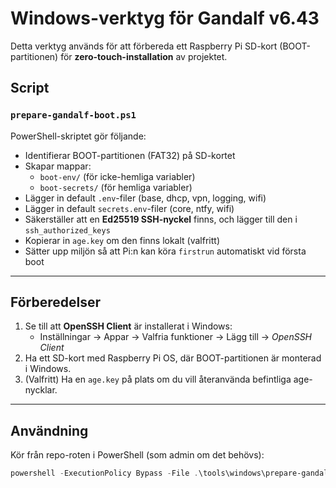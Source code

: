 # Windows-verktyg för Gandalf v6.43

Detta verktyg används för att förbereda ett Raspberry Pi SD-kort (BOOT-partitionen) för **zero-touch-installation** av projektet.

## Script

### `prepare-gandalf-boot.ps1`

PowerShell-skriptet gör följande:

- Identifierar BOOT-partitionen (FAT32) på SD-kortet
- Skapar mappar:
  - `boot-env/` (för icke-hemliga variabler)
  - `boot-secrets/` (för hemliga variabler)
- Lägger in default `.env`-filer (base, dhcp, vpn, logging, wifi)
- Lägger in default `secrets.env`-filer (core, ntfy, wifi)
- Säkerställer att en **Ed25519 SSH-nyckel** finns, och lägger till den i `ssh_authorized_keys`
- Kopierar in `age.key` om den finns lokalt (valfritt)
- Sätter upp miljön så att Pi:n kan köra `firstrun` automatiskt vid första boot

---

## Förberedelser

1. Se till att **OpenSSH Client** är installerat i Windows:
   - Inställningar → Appar → Valfria funktioner → Lägg till → *OpenSSH Client*
2. Ha ett SD-kort med Raspberry Pi OS, där BOOT-partitionen är monterad i Windows.
3. (Valfritt) Ha en `age.key` på plats om du vill återanvända befintliga age-nycklar.

---

## Användning

Kör från repo-roten i PowerShell (som admin om det behövs):

```powershell
powershell -ExecutionPolicy Bypass -File .\tools\windows\prepare-gandalf-boot.ps1 -ForceOverwrite
